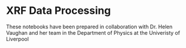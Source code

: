 # XRF Data Processing

These notebooks have been prepared in collaboration with Dr. Helen Vaughan and her team in the Department of Physics at the Univeristy of Liverpool


